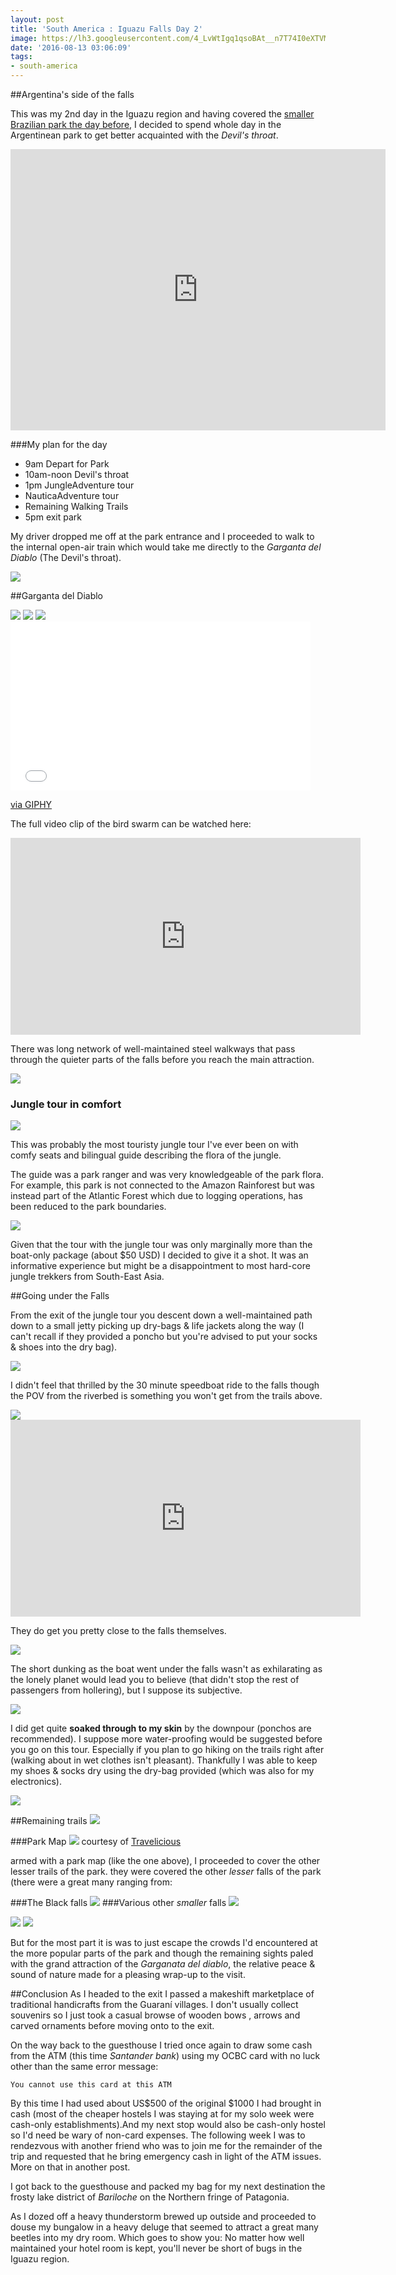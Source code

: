 ```yaml
---
layout: post
title: 'South America : Iguazu Falls Day 2'
image: https://lh3.googleusercontent.com/4_LvWtIgq1qsoBAt__n7T74I0eXTVMevbJsT0ByoAw5LGoybjkUIpsqqAOnSnt6lTWi9qs4_5SUU8re-0ubhNHaNCZ_lA02SBtl3gS9XppNSeR0wL03lJTUCwCcCIg-8m6UuwIqP_E9spphZp-3dMCFpn7rlPuTBxhsOlOUvttAy7InH3pcHIxXYG1fXPwfc-5u0riHfOg918le2lN6ZuPn8Dj94ah2kqCkcWxdyPaUpGbH4sGPIDci4olA-j7A1jo5ZpTAbDzPbpZ1coGILl61TlD1KMmVxxEzKpOZi09_kd1MHREOE8IVd8eJ_2wJnrZ0fmWxPV9OKg8_SrLRbgTGOFTijEPTPhBWS7C8ks-cYn81qCncH00-k4hbJDTAcbadWxiCdHWAmBWkIB4JnTavOfjW8mI0m_Jb3__ZoHiGnJz2u7TO4WK_wdh0Qu9gvwclxgtkv6IkbGVnO-ZeUs0cN2Xp1Tn6B-vCL2oVKSiOv0Nle6CLqZePu4Sg9cp7vU9apfLhwXgIaLT8-VZy_m8XhrvsHPvyV8osjTCAd2a44fFXtqWQeqC1wUB0s_nuvwYKdoSDXtZQuGh2iIqHr8TjGCA=w1443-h961-no
date: '2016-08-13 03:06:09'
tags:
- south-america
---
```


##Argentina's side of the falls

This was my 2nd day in the Iguazu region and having covered the [smaller Brazilian park the day before](/2016/07/29/south-america-iguazu-falls-day-1/), I decided to spend whole day in the Argentinean park to get better acquainted with the *Devil's throat*.

<iframe src="https://www.google.com/maps/embed?pb=!1m18!1m12!1m3!1d11920.032346584188!2d-54.443734595364816!3d-25.694221305021088!2m3!1f0!2f0!3f0!3m2!1i1024!2i768!4f13.1!3m3!1m2!1s0x0%3A0x0!2zMjXCsDQxJzQ1LjEiUyA1NMKwMjYnMTYuMCJX!5e0!3m2!1sen!2s!4v1470552891514" width="600" height="450" frameborder="0" style="border:0" allowfullscreen></iframe>


###My plan for the day 

* 9am Depart for Park 
* 10am-noon Devil's throat
* 1pm JungleAdventure tour
* NauticaAdventure tour
* Remaining Walking Trails
* 5pm exit park

My driver dropped me off at the park entrance and I proceeded to walk to the internal open-air train which would take me directly to the *Garganta del Diablo* (The Devil's throat).

<img src="https://lh3.googleusercontent.com/oLKJWmYi8X3nKZDDX7E1NvhsnvDZ1WGiVKZ_HWMMpitg8iYr70wKSTL3p05t29nMFD11aTD6OhuQ5pGhzS5JOwcAjPVUWURskHI93N4fw4arYAhmF0tMlMRm4RUs0WxDaxrLWxnC9dMxJwlf47hGf1MfznzuYSka6uD8WWIRnwBXgLvtW7gnGGSPrpjKtXGqf-X8T4xHytJQ3ekBNDl_9O-8UsB8UFGtGhACFyDaoCW78-2l9Ro_t0vhpjdM7XUIGPYX_AeIG23U5yQHUnWCu6AX6TVvsyrbpjZj-F2z3qtLDJ3V3f_DMdA_kqX5hpXH4owU17kPyH37smttQilj_QZ-sqSFgnbtlYDhDL4GmiibCzoy3s72v26NfOEnxnFSNUWbwm-nF6tqU2QBZCUfTEdaRovjXrJiu2Sprj5_bdJu198z-0rdgUSnrAP8z67x7VYE8PMYJIyVbczRxAw0B0O_CE5b8G_H_A1_t5Kx2RkyAqQOOnflswTl7p34mr5RuPTItFdgUsS4MYY49wD8QTB6LSux9Thbn3DTho5D36YVfmal2B605YqVsLeZWOAcj-AbR8MuU5fjsKKCBIbdbJrqcQ=w1443-h961-no"/>

##Garganta del Diablo

<img src="https://lh3.googleusercontent.com/4_LvWtIgq1qsoBAt__n7T74I0eXTVMevbJsT0ByoAw5LGoybjkUIpsqqAOnSnt6lTWi9qs4_5SUU8re-0ubhNHaNCZ_lA02SBtl3gS9XppNSeR0wL03lJTUCwCcCIg-8m6UuwIqP_E9spphZp-3dMCFpn7rlPuTBxhsOlOUvttAy7InH3pcHIxXYG1fXPwfc-5u0riHfOg918le2lN6ZuPn8Dj94ah2kqCkcWxdyPaUpGbH4sGPIDci4olA-j7A1jo5ZpTAbDzPbpZ1coGILl61TlD1KMmVxxEzKpOZi09_kd1MHREOE8IVd8eJ_2wJnrZ0fmWxPV9OKg8_SrLRbgTGOFTijEPTPhBWS7C8ks-cYn81qCncH00-k4hbJDTAcbadWxiCdHWAmBWkIB4JnTavOfjW8mI0m_Jb3__ZoHiGnJz2u7TO4WK_wdh0Qu9gvwclxgtkv6IkbGVnO-ZeUs0cN2Xp1Tn6B-vCL2oVKSiOv0Nle6CLqZePu4Sg9cp7vU9apfLhwXgIaLT8-VZy_m8XhrvsHPvyV8osjTCAd2a44fFXtqWQeqC1wUB0s_nuvwYKdoSDXtZQuGh2iIqHr8TjGCA=w1443-h961-no"/>

<img src="https://lh3.googleusercontent.com/O5MshHirErFFmPspWGNYTc_f3NM18rv3VRBRlf3GbWnuGyRiPcJZ-Cgz0S98Q3MmoDcn6d5MZgaGaizDUc0UUNYKP8mpjznrXGjVerL-kxddUI94MrY_7-p2MqTmyssB15f_g7KL0_Xtr-p64nPYcnW3MR2ZbIHlAqMi_sUnQQpNEbXLs5CfsKAk_YiWriQ6Lwr_GHrkcPuhl_uemL1cOZA75DA1q59OORN42k2-8sV9SIAb5nmGp4QrF5zla8dvyLXCJHIAVln3k4rCk0LAem0C2U2kvIoOTpA34VZdOdeVQZmH1wIOAzYkO3KnXznNOo5ZpR82xVFDiJrHFRPQMLYNxJOIRnXacVC7nkyZqdl-6kuIet2_y-Gp52vbs7zbWQmP6W2eCu5zTskjeVu3Eg3YoIbwNYfUcmviOAGC5SJI84CCRRubL9NGuokp_2yvBGJxrhFXj6Hr52wKimPReQqz1OrkxvD_jF2Z9I3VIyNenbTu7RqyWAG8fJgeZnmZh9bSmA4q7bO5hbW8S-D91eCKWxIf24SfZ206AmT12fK6D0Dg2q1anbhhG-xeNH1C7_6QPPU5iElbUo7RlYd4Yz9tpA=w802-h177-no"/>

<img src="https://lh3.googleusercontent.com/qH-GcG1Hv2MVsgiZE5NfF-FEu-r3f5Ir9OKLG6waJ9VrQt9YVvrUWfVoMxVzcCv9Chf-rJ1g-rFnRzPxGGRge4Z65DQfxChWYBnJ8hLrpBxUvvG7201VCAanZWjBlnEFO6nwjqJQ8EOfWJOAlZIKiOlDHw9qeB3JL5oePC2ycbRCL3RaPuKm2SJbNrQh-o-gEgsC9wLS2cT1YF36pGClOTBOPTOm_Prv9kxnhwMFaYhwfmUp0Ke5lqsigKnITM5qs32oNLsvfrPd1Mm_3y0-TYlKZNoYCG_XHPTYcU3xcPvnLuNPSRcSfdzG2ceplnnl_7h8cjx45tFcjzUp4paO30LbNqJ0YJAzqTK21rrvyeqc3UH78_-TR1TFdsZUIjFnC8tD1KeaVGqQFONNJKJCVEeSCFzrWLyQmLB9Y2I__Kd63Pfky-ZbnrKRHUg_uERfirVcDGy7RHdvPfTUiLs7DYDEFP6nP7c61WpsRUFMgeF2vuepfWHvfBKzcKB92SbTJDkJDJR5GPeC48jYwH0n0AE8nW2pUH1V2lo6L_fYFlBxU3hUVr5MDgYjtdz6Tvc6waLQ_ww2wjvEemSeAGiWr-8OAA=w1443-h961-no"/>

<iframe src="//giphy.com/embed/TF2EnSaBhzo3e" width="480" height="270" frameBorder="0" class="giphy-embed" allowFullScreen></iframe>
<p><a href="https://giphy.com/gifs/TF2EnSaBhzo3e">via GIPHY</a></p>  

The full video clip of the bird swarm can be watched here:

<iframe width="560" height="315" src="https://www.youtube.com/embed/NBNVkGPQagg" frameborder="0" allowfullscreen></iframe>

There was long network of well-maintained steel walkways that pass through the quieter parts of the falls before you reach the main attraction.

<img src="https://lh3.googleusercontent.com/yVQXAm4CZgKjfgicgaTY22VUl7lb7OSC_beFDvjlsxNKoB_d3nMpXY1cVC8d2_DHABJ-scfnCKSdN73sm55A167Aqr9TquYo_DDtn-wzaZANUQt9ZDklQYWIgg-LGxb3TZdP20If0GShIL0ymTU9h_iTK-Q0CXAC8DOxaotgX88l7LZ-a4aP5XLgfEOOVOB_VJjYdeBJZaQ5dl3A1kBiru8iC3ZdAhLCeDnprOa089F2D01EITomW5SdVpiLr3HCJoJgMJzNYyd9PUdzyS_EqVaQQlzfIwe_aydRZyYcg4kkgv1i384Wl_85ofS1LTeeeJGBRSdxn_ByhdGz3P6Vn_aZFF8gBA_sRumSbyADweUR4yCJMVpds3K0OOqcmAa2GFVGLHDHEPrw4wQGN2m5sS_J5c80gD4qwh8F-GhlbrLFt609p09tfmFs31SNv_CixF3QRwuTVoPOs-5y4Eq-MG5riaMY6aUKlAdrWIWOSysQ8KhytEHzh0c_0qU_qzQetHS9m2i2DkPxUFo_8HIFZARIADNnKeTcIM2utjKgOian3NN4y6A73hSySifwk0mk8nsAs_32N7RkjxcTLOqlpbOhBw=w1034-h688-no"/>

### Jungle tour in comfort

<img src="https://lh3.googleusercontent.com/85rOu3821XjYO02o76j3fj3C_G5iOwPPUI6cQX_Ke5mzNSd_E1rO8JF8R34dkoV3Ef-U8UZe9c2gDwX4jHpEtWxvD--whmCa7kZPjR_qWsPdaqhJvG-r4X4CEdTsuDvJubSI9w8X2KrbC_jTOVGkQX1X0XR_h5Ax3zhBIJ-b0Gn1U2wyndh4PHPcuItLfePybHCA40-8M0UTBis60O-0ebi2eyNxLtSPqNoQgdmxbYYcl5Jwwmow30l2STe2vnQGsEtv6vFUnuIawF9Jh2AyjhR-9AcAMEszNQXg1Ohe6i_3Sa6drZCSMHUOT0PYljUsEH1SSmIi07Z18WpNvcz1m8QqcGlNksE5rdYahtcEVaEN7nXBQPHS8gBBuexM4UYKUJ2AoqVEEau6vfrmOMVeiPgbD1BYbQSJMUrKmPXBiFNDaMpEKWl8crA6pgCLVMSZZiLgaLl5ENhKM9WV_0c7GT48IeHe-nniilyAjjR4wsVWbW6zDh5E5zE5EydhCM-mYM_bqlRawDoXbppmUlT6nVF0QxKevyj-o3F4yfSonZqfLdZt4LTtVCtkehsholQXiFKl9fEMRpD-hzdKajemyfDEeA=w1034-h688-no"/>

This was probably the most touristy jungle tour I've ever been on with comfy seats and bilingual guide describing the flora of the jungle. 

The guide was a park ranger and was very knowledgeable of the park flora. For example, this park is not connected to the Amazon Rainforest but was instead part of the Atlantic Forest which due to logging operations, has been reduced to the park boundaries.

<img src="https://lh3.googleusercontent.com/61wh0CO4Nb_iNroI5iapNh-I_BioSH9ebebFvJKlhRq_ylVisB5wx_vwVnyXXFiCWLKyyA6Nfv5O8av8iZIscVIJbU0u-7-yFEKeMviW52y-0OSaSbdFTX-QAqjl1TLysgxbkWcsefQOuu_896R0ZxrHcQ45Ay4EswyYnXCwomiweDmLhtvb7dFZDZuW0wptcdDbVLgoTR4T9jZnUuk_m3w2fJB7TRQH3yKxJ7lmHOeniDPRxy7gOvqYFogIOTK1mmRRqMW_bpd7iDd-Pi0YcB1ZW6NsFkjT4Jh2hkZt0pPACwfZKaKYvQ6pczvQfUkt_vdImFNBWLXqNZftoELi4ieSSBBNurGyQJ3McQqb22vULV_haiLh_dLn5TJLNZin5fJjgmLcFyaCgH13TnLY-iw7Cvor0gQgDetFvGLzor5SU2r8Di0SrnoZJBZF19rqKZTyaSjZ2SGVOSr27g76E0A_vWq9DGvLFFdmG6RvHHG5yCMCz9xuioIgCCGhgOt1RHVNwI6wpCpmOiZBpI_7EEdKScgFSqqrJmHFPCzyHYP_4LKp_hAjI5G4Iq95ptln7robs9XqBeh4hj8xrOFgKtGL7w=w1034-h688-no"/>

Given that the tour with the jungle tour was only marginally more than the boat-only package (about $50 USD) I decided to give it a shot. It was an informative experience but might be a disappointment to most hard-core jungle trekkers from South-East Asia.
 
##Going under the Falls 

From the exit of the jungle tour you descent down a well-maintained path down to a small jetty picking up dry-bags & life jackets along the way (I can't recall if they provided a poncho but you're advised to put your socks & shoes into the dry bag).

<img src="https://lh3.googleusercontent.com/nWGjS94wwHEzVk5hu3nNwlph0PmKpRjftSZ3duw47T-GV0qMMrVDbyqvc9qNB4bBB-G9fEyzA-TdgiKCb9OTauziEQvWieVsHPi7Ea4p1PFSS9PVHH9ZyDrBQuwMOAicY_y5VTeDRy-KkNBMke3dGm79j9oCcLfULVPJVfzOxiCH4-gvRxTMQN7G6BtZPGdd-5mxn4Q0bz4jwamNhJe_bXoIVWqsxU1aXSLlujakL1fvb0ULHqi1MGofAe14Fnx6mhOp8Inhsc2KZWzhq9s_Nr5zhqAcU6m899Hq-rnRZ1foM_12K94cUX6C0x1wI3ppz2iVtKW1mOQCyzME4JicykgTEEc7QOdZq9gTSiefJNJAim4CsbB0TC7e3i6BZs1UMQ-cLEhogwmT6QI7ut1iXds2T12_cNGUIBJ6-l0RUWGXTgVDWoh0RjnnlrnfRM3mFTSA7qWBLhJU2YhdjCzVBU9GNA8r_ao7bqHhH7sdb3In2yMxpafk5loFVDIMwfo_9OpO1D_T3-EYc3H1IOMajZdrK2iFL2NG6I6CY2o62DfTKSrhO5ho3FKdbmp8TfUIdox3kEPalTkXEqYgj3iv_Dkyog=w1034-h688-no"/>

I didn't feel that thrilled by the 30 minute speedboat ride to the falls though the POV from the riverbed is something you won't get from the trails above.

<img src="https://lh3.googleusercontent.com/8WJ7SDjTnL7HXcTP82nnq4lnqFzBo-00kbpSu0EclqWq_0OuG5tmZ-9DXOkOVZIjxerqm5ZyQ7nx7Q7U7Y9sHKCsiRz_SmSgQh6kDYMAqUmYkn2BR0lU_HECB0hGbvnJt_jpkMIbFjPSB80_-EHQf9Q8xtyFvozz4aH1XJRos_IGAhvbIAnN18_5Uxvn0G-sFK6tL5o8gsYGySHm9WtgeRJiUSoWoRTGmEOzYag6sHmJ33waHAWyaaoNbkRj8TPeEpQrXqrfSGpdkQfpnFpkDZul25H_Yi1PnHt9DSb-HIguR9vJjLvlLSd-nZRBSxTJXCaFA7Duf_iNWXi3vJTpSMgtWud8kr0umVgKlrveta16qIrFvD9RkeQ-IIjhWg7zAG_DLabJ80BiUzDg3Wt_Spc3tHrr9-sDe4VSsNUqtihUHqbHQrxog00DUa6IYGaKQr6NSTY4Yh_vcIu_F80-DSqeFfABf2LMTo4R7onJEdRooM0Wx1lJTL-_-_-6GHeOVYvsOQj5iXpN0Qxeq8luYiBV8aZHDeqfw2JdwkSSNlr2BvTY5NXvwjPEywr1Yvjxxz5ve_QMIaJsyYOPFJRZZuN8bg=w1560-h878-no"/>

<iframe width="560" height="315" src="https://www.youtube.com/embed/G18SJax7978" frameborder="0" allowfullscreen></iframe>

They do get you pretty close to the falls themselves.

<img src="https://lh3.googleusercontent.com/OxuTvAJWBqTDijt9zQwibfo4s_UIkx6NI3xdymX0ChFRdqfe82pfoYx9UDU1bmw9yBeqL66bCFYXTqHBteuMkg-VQXA2tLaiZ_JQI7lK2HBncjKw1VjGVAbqioiOWXtcft_bWLNbfEaqkDhhH8cG0Y5yUG30hX7fkLSTukCZGdW8r3Z-VeF2JgewnkfnFK65IncGADYKKvUlFHJkfZ7bQTaINBElIxQALIkRv4nBk0E8HgAEbkucZEAlImtqWqoJ2s1Z1Yl9VzM7YYX8X_iaejnHWrih49Ai2VlenARME8GGg4UUEu5Mgw2nZUwBk4ExuwPokN7g23tfqRx2r2YD2wOFNzYkfcVbqcAfR6sOzCNH_WEMiW44qXSUS0u6sfpoYh4C5dJ-HmvFWarEWWWShjT0DU75jdvLcXFdMbzHdOhhEiYH_5b8PyaQ4GLBmO4G-P-cLdcCzRC5Q6imNKZf20b_GA9TMbHHPFJtGcF2xhU6zQPKs-OpxVOYt6USG7IuSBP2FgByppVv1htm95wmcmecPLSCjBQ5saeWwKoVfphERx88jYby_MNxwHZsF56rNcAL28kMlPZ1I4_dU8BUhQh_Cw=w802-h452-no"/>

The short dunking as the boat went under the falls wasn't as exhilarating as the lonely planet would lead you to believe (that didn't stop the rest of passengers from hollering), but I suppose its subjective.

<img src="https://lh3.googleusercontent.com/5Ba_NQkH9d2oraxJQCmKZDyLkkAjnac5YojzPaMZdtJ5GMwJWVHbLXVPRm2qkQxuPcQfH6PI2hSELrlV2c3Fh3KL4pT3ghi0xjjWUD3qK-xWdx38nNtofAG9twsMu_eBmtvawt1_ZaxL8y_nw0zsl4m50nmFPOvDNO2CdnI89Cn6g6z9eHodtW2fAPZtCGx5V6Lnu4_f8nMMmgdisaaXYStjIDezkxHBUVV_OtmyolOWY7WTWDU_1Bf3aN23eseyfmc9ihSXsvVINvtopBHby8roP-o0uIkhKMJ0utVzD2XcbL44PRc_Rdls4E7lLNhZqu24ltkYly5MXa8p1MMvefidXNo02jmb2MM0gm7HCZjM27_U9nl6CMd2INosx2O2e3S-vmsjLD6aprZEccBH8xzXWe_PlvvYEef5TWnyb64IZKJ2WDeuE3o_-W1NxNva6ws5_fx5W5-N-WnUBuW3TU_2KhoRXsmlwB20Qn8zJtVJRO6vqqnbcJvIIVGpZLGEK3g2I8zgSh5vRVj4kPeS6luRxIntjma6chQYAvbta_Szju14hJ-vR4a1hw-ntqBV7Hpmr_AV5sYQQO6s_shI9j_H6Q=w1470-h979-no"/>

I did get quite **soaked through to my skin** by the downpour (ponchos are recommended). I suppose more water-proofing would be suggested before you go on this tour. Especially if you plan to go hiking on the trails right after (walking about in wet clothes isn't pleasant). Thankfully I was able to keep my shoes & socks dry using the dry-bag provided (which was also for my electronics).



<img src="https://lh3.googleusercontent.com/XKlAAKePf6M1Q3hXT-zDrvBf65ooWgXDS2qW5BlvzKTm0s_ZmCRIKyWKKlWDdv4N6jW7phG3r_fZg_PG0TOMXA-AIf-woSYXkJmUcadn1RCneAXV0uB8Dv8Sn0Wl4_8342mAxhknjhhjd7BwtHpM2NpUg5u0XvX4Qr9GnZCAzRdkNUNXVg67jqxxMAL3wHzSNGw7-C_kaufPl_QpBd8zxOgAMNdO3tT2arQk3BGAC5PMEnBNuiTp0RDvfckqwIOG_GRV1jXAsWyElD9nCyKYhjQHKVQsF-U40ZV03WjgI_JH40ymceCM4rmHqSNZGKC-Id7luTTKBD1h1sz20z1fSVn-_u6qYyruKhhYofJwxyjleUXLmLwqNT52XXQGHzhcWNeNAR7zDaYQ1hpeQt8qINOZeMWZG76qBVH_XZcl3LZJanN7x5X2XnX354TREYUzzs_c7LxIGT2mbqgAqJltiAxne4JUU4Gk7hCf6C-LqZJF4eveSCL0CDjRk1UzDMu9Vdr8qAnsud2p4W2sOU20L2KCan3LA15ya6PGgHCN5Q8yqDKTTwrHiKTK0zSrFK5fVZi6idzKIkVvFqmqg9aCWuGsEw=w1560-h878-no"/>

##Remaining trails 
<img src="https://lh3.googleusercontent.com/OQ29FCEEQI1lbDy5TbMv1B1Te-YFjPhqKKyzTauFRuuWPBLC8noGuXBiNKrruL20mwi88zrFwJDSGokSU5Em70s34-a8V6cBgc1H5aec5vHH9mVqSlnUR09-Tbaltzm-SK3d_YExECrXxrThktpQxOSRjzel1UfSvuZdy6vN7GV0uLXRQt3IKH2Vm68crq5KWJhLFS1vdjCPm74m2arLxjHKi-1kNOna7as_Uv4TfiPvUfb8FyQhdUBLaBNGAFajkVgzHs50GcoscaGIW5N6n0YXKE2nOEfgm1YINJPBHiyaVPt3VFK-oLKdl1VeqFRXAIzEVdq1xYmZ0ROMzhhSx6-gshCtVAyUNhcNd_iWln0KTrBJgYJVlkF37U2y0T140akvmrMNM_eBelU85AOKb0gIeuJ4g10z0G7GmGE11F8nAnU5Owavh-vcpWhsr74ZYPoW6v-tXlejdz5iDEQ3rQzmWMC2s6hJUkqMKWTwmLcIKTWogpSQSDpEUKNeC2njXg4wWe1hLgkMh0ZhFVtjVec5c4gLJX8UXoALAhcpAAMT7692N4JNQ4YEMZfilvBNGwO55FbjGhI-DLTOX6WxzEj4AA=w1443-h961-no"/>

###Park Map
<img src="http://1.bp.blogspot.com/-RydDUJTp0Q4/Uss8yGi4UZI/AAAAAAAAmdk/Hg6DS4x4m1w/s1600/iguazu.jpg"/>
courtesy of [Travelicious](http://traveliciously.blogspot.sg/2014/01/iguazu-falls-argentina.html) 

armed with a park map (like the one above), I proceeded to cover the other lesser trails of the park. they were covered the other *lesser* falls of the park (there were a great many ranging from:

###The Black falls
<img src="https://lh3.googleusercontent.com/rFjgKmnJYjg46KfGrjdZTKYW-K7WV1IyUF3L3ytWn9L23Gal4DSuvOa3yulY205Nx8MfGZqgjXCO2yfcz0gdNzrwAfqQbFAOFLyCcOvt6OjbAUUzjEJwCMiye-FyK7AYX1knrkjnJBTXHlu8w5YDhR4uCKw7zdMiOk22fOHcXcpYuRQ__ntujxA_RVSj2f8QsVzKRG8YD1xJ8DsUeisQaojTeUh6nOVW-WVN1EWRr0kbiIJCEvqvuGKg6idtIyPXWb4Ba7xsJS4O7tTTVmBJmqFz2wGsTaUWRIxgTDHn0JY92gEFKKwXzbDKaOiZR2EkLGqD-Whv1QVvdTy6NUOKE75N0_wu9XYd3kbYl1zSKwsQQ-E6jfMCf2Z1DlZ7ryO3p_oXnjbYhOY00qjQD-CNoGJm7lAxXg2LJnJNVD4UkjwhlsgnpCXTGmDX6tD4t-pKKgmiaHzS0HHe1ZaYlnIKyegn9cGsJ818IrrMCHMfJO2bTOjWt25KJ6IXNMvTwV_nzPsOmY1clbny4QTsYaPVlLLROvF_XxMNIAOHMIgz4Vn4KtwO_O4KjgaTEVuybAUbJSp3GgUbRaZbdvQWdQ8z0ePQnw=w653-h979-no"/>
###Various other *smaller* falls
<img src="https://lh3.googleusercontent.com/xjIYM3Dd55_aPPFiTYbjJiaSr_K5ObgigNVXGbGAR7pBjjcamqri1FHALO9VirZAG8dU5WoFVEYuj81Docjzn5F8g6iO3pXEsAzM8PaBpEnRLQnLttKRoq0Rlu6K7OmOS4RPatrV5Qhhb-gW21dMPH3ARelv78AvOHqlIiaAPud5PT3h-JntUCuUVgJnyoEMEW5KZsTqM-fSExt-kYNIKuYO0BSl-5glntguaEUcyEWI-g4hOAcbj3IzB4bzEEaqQkn40XGSclKy4P-3L4tQROBp1jjtGdvvgMb0wDQB3aVYxY0DOUTGPTfJ6STNDcKUziG9E-sv2r3Ji8PxCU9XYEZg7_9OklPR5zDGqHdR0jAw8gF3obwFi_qhyrMjKqPASH2vY5r9tivWl5stNFPJhXMex0EiXrXKBQx5ISyBN5Luig3UB4ZymlmvmFbp1UIFfAW69zQEHCBAxb5LwmCngYJCm9u-8KQoKkrEmVOM2epCZky9KCSnx5O9JBT8AwgEylCJrQszTr6WZtXBjWhLRfdmwIq8nlRzJcOE1e5aNXVjBZg_QpA9vIWKeNatKNFdHWzsc3YqIivGLP4YVJ7C5uHKkA=w1470-h979-no"/>

<img src="https://lh3.googleusercontent.com/g0BQKqGW0lfAVT0uvI0Ee-QgxTzKLbdakIUXPKtnSkDtfLGiFhLHXPjhp9DjxbFd90or2dOneda1tnQKN7eGG5h5L66zgQ7OtP8szWW5zrNXaTUvJ_gDLcLfmd276mnROvHK42Ro6qQtTqq48FgZTMB2AZ-UY11zAYAgg-MJXcR9j9Jv2HlWpzDoYxmlgHRDSFxFQVFTvhM-eCzEj6jbOG7JX77udcwUmbcCxnM4ztEE64XmMsMV9UJG_87SJIiilAxRBij3l4ENAir138W5uvyN9F8SPd0TJZWvQkDuw13RsCqXltsN0ex5IuGZ77eYsQcsVmpwGMXpYVB2k_msebCanOpmuGnQaTlET4O2mo-IXzq66pkg_WRYAQlWiLsr9dBYqisPVUe2whE-xKrbcMmAnS_TE6L1VTQvH0Tp1wHG25gTJEhOjLrZJ4RKw_vTTmrCl7n1pmySaZZ3RDjKprGzEyggmpK5mDKKftJ7tvCOBWJ-L0mbGWWNW-RLugmNQEz0mDSLGE9ViMEqze7YYi5FV72Yc8LF1UIEiKyrkgXpwwLM_QES-Dj3f0DTIQUslUWuX0lUcB0v-_xC2ZgRJHIl3Q=w653-h979-no"/>

<img src="https://lh3.googleusercontent.com/w-yj2Rf1icy1EnHlBrQexqLYMHdBhI2AdpcsUfHoee9X4OR8w2bWCuoShIbQq242FXNUy9J5qCErUBh_sAgO0K3bC-4cxwcQZI-tTM2ZwhxJGugHkpLNM24JAEEpcvI3cSLhoE__CsPziPSa0Jmw4Pcv6yJpaJEh7mPlaqqWXhmf8sabz_L1AIFpH3JlG1MNys50aRNSXwbiezkzzbAjN6ZLQ1TUb1fs_-9P2A60PPoxvVu1y-cGB3LC9nersGfJfDfKEDY976-1AGC-ci5A4Nzu7Pg-aQW7NvrvRN6m5oOnhuzXn55Hv64_yx9d9SwE5xgon-HvQRbNT4LsCYzb7FqrjpHLvhi11sUFDZJ5Knb9UPHZaZldjDGnAz25qMEPBV2QxpgNA6yBdmLJwMzenBRpIJnkvQWvn48_IFIFniqmcEHXXFXhmxfwT2NMwkHgP50n_ExWkc7LlNZJFo-6P879jE-A0pByt4GTjFu9w9zZi8ab1xvoq2SI9jU_5qP1LqIFY5zlnjuWQbS2RM9i8UeKu67aWwYUQuXIjy0VE3w5kecbFp8JcZt0QbdE-oPQ-f-OQvBju6ioWghDQ8RMJhxQ7A=w1470-h979-no"/>

But for the most part it is was to just escape the crowds I'd encountered at the more popular parts of the park and though the remaining sights paled with the grand attraction of the *Garganata del diablo*, the relative peace & sound of nature made for a pleasing wrap-up to the visit.

##Conclusion
As I headed to the exit I passed a makeshift marketplace of traditional handicrafts from the Guaraní villages. I don't usually collect souvenirs so I just took a casual browse of wooden bows , arrows and carved ornaments before moving onto to the exit.

On the way back to the guesthouse I tried once again to draw some cash from the ATM (this time *Santander bank*) using my OCBC card with no luck other than the same error message:

``You cannot use this card at this ATM``

By this time I had used about US$500 of the original $1000 I had brought in cash (most of the cheaper hostels I was staying at for my solo week were cash-only establishments).And my next stop would also be cash-only hostel so I'd need be wary of non-card expenses. The following week I was to rendezvous with another friend who was to join me for the remainder of the trip and requested that he bring emergency cash in light of the ATM issues. More on that in another post.

I got back to the guesthouse and packed my bag for my next destination the frosty lake district of *Bariloche* on the Northern fringe of Patagonia.

As I dozed off a heavy thunderstorm brewed up outside and proceeded to douse my bungalow in a heavy deluge that seemed to attract a great many beetles into my dry room. Which goes to show you: No matter how well maintained your hotel room is kept, you'll never be short of bugs in the Iguazu region.